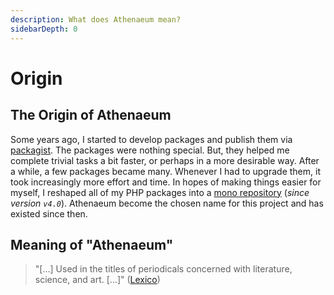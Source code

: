 ```yaml
---
description: What does Athenaeum mean?
sidebarDepth: 0
---
```


# Origin

## The Origin of Athenaeum

Some years ago, I started to develop packages and publish them via [packagist](https://packagist.org/).
The packages were nothing special. But, they helped me complete trivial tasks a bit faster, or perhaps in a more desirable way.
After a while, a few packages became many. Whenever I had to upgrade them, it took increasingly more effort and time.
In hopes of making things easier for myself, I reshaped all of my PHP packages into a [mono repository](https://en.wikipedia.org/wiki/Monorepo) (_since version `v4.0`_).
Athenaeum become the chosen name for this project and has existed since then.

## Meaning of "Athenaeum"

> "[...] Used in the titles of periodicals concerned with literature, science, and art. [...]" ([Lexico](https://www.lexico.com/en/definition/athenaeum))
